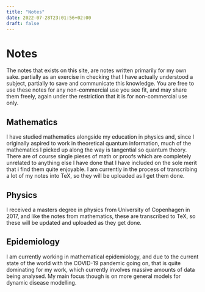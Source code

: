 ```yaml
---
title: "Notes"
date: 2022-07-28T23:01:56+02:00
draft: false
---
```


# Notes
The notes that exists on this site, are notes written primarily for my
own sake. partially as an exercise in checking that I have actually
understood a subject, partially to save and communicate this knowledge.
You are free to use these notes for any non-commercial use you see fit,
and may share them freely, again under the restriction that it is for
non-commercial use only.

## Mathematics
I have studied mathematics alongside my education in physics and, since
I originally aspired to work in theoretical quantum information, much of
the mathematics I picked up along the way is tangential so quantum
theory. There are of course single pieses of math or proofs which are
completely unrelated to anything else I have done that I have included
on the sole merit that i find them quite enjoyable. I am currently in
the process of transcribing a lot of my notes into TeX, so they will be
uploaded as I get them done.

## Physics
I received a masters degree in physics from University of Copenhagen in
2017, and like the notes from mathematics, these are transcribed to TeX,
so these will be updated and uploaded as they get done.


## Epidemiology
I am currently working in mathematical epidemiology, and due to the
current state of the world with the COVID-19 pandemic going on, that is
quite dominating for my work, which currently involves massive amounts
of data being analysed. My main focus though is on more general models
for dynamic disease modelling.
